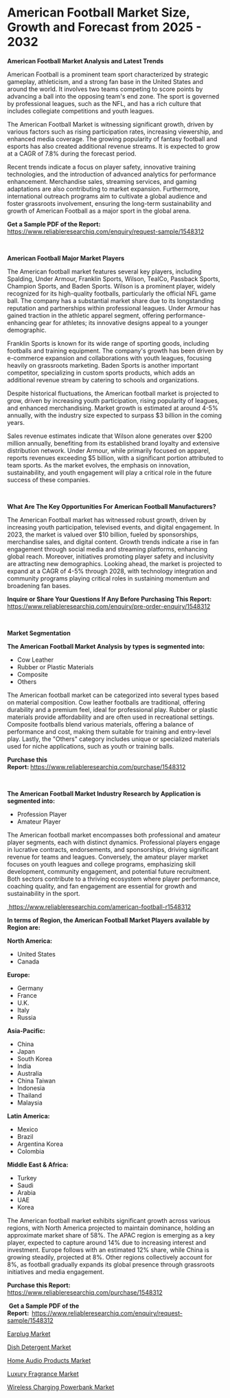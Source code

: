 <p><h1>American Football Market Size, Growth and Forecast from 2025 - 2032</h1></p><p><strong>American Football Market Analysis and Latest Trends</strong></p>
<p><p>American Football is a prominent team sport characterized by strategic gameplay, athleticism, and a strong fan base in the United States and around the world. It involves two teams competing to score points by advancing a ball into the opposing team's end zone. The sport is governed by professional leagues, such as the NFL, and has a rich culture that includes collegiate competitions and youth leagues.</p><p>The American Football Market is witnessing significant growth, driven by various factors such as rising participation rates, increasing viewership, and enhanced media coverage. The growing popularity of fantasy football and esports has also created additional revenue streams. It is expected to grow at a CAGR of 7.8% during the forecast period. </p><p>Recent trends indicate a focus on player safety, innovative training technologies, and the introduction of advanced analytics for performance enhancement. Merchandise sales, streaming services, and gaming adaptations are also contributing to market expansion. Furthermore, international outreach programs aim to cultivate a global audience and foster grassroots involvement, ensuring the long-term sustainability and growth of American Football as a major sport in the global arena.</p></p>
<p><strong>Get a Sample PDF of the Report:&nbsp;</strong> <a href="https://www.reliableresearchiq.com/enquiry/request-sample/1548312?utm_campaign=99&utm_medium=2&utm_source=Github&utm_content=ia&utm_term=05042025&utm_id=american-football">https://www.reliableresearchiq.com/enquiry/request-sample/1548312</a></p>
<p>&nbsp;</p>
<p><strong>American Football Major Market Players</strong></p>
<p><p>The American football market features several key players, including Spalding, Under Armour, Franklin Sports, Wilson, TealCo, Passback Sports, Champion Sports, and Baden Sports. Wilson is a prominent player, widely recognized for its high-quality footballs, particularly the official NFL game ball. The company has a substantial market share due to its longstanding reputation and partnerships within professional leagues. Under Armour has gained traction in the athletic apparel segment, offering performance-enhancing gear for athletes; its innovative designs appeal to a younger demographic. </p><p>Franklin Sports is known for its wide range of sporting goods, including footballs and training equipment. The company's growth has been driven by e-commerce expansion and collaborations with youth leagues, focusing heavily on grassroots marketing. Baden Sports is another important competitor, specializing in custom sports products, which adds an additional revenue stream by catering to schools and organizations.</p><p>Despite historical fluctuations, the American football market is projected to grow, driven by increasing youth participation, rising popularity of leagues, and enhanced merchandising. Market growth is estimated at around 4-5% annually, with the industry size expected to surpass $3 billion in the coming years.</p><p>Sales revenue estimates indicate that Wilson alone generates over $200 million annually, benefiting from its established brand loyalty and extensive distribution network. Under Armour, while primarily focused on apparel, reports revenues exceeding $5 billion, with a significant portion attributed to team sports. As the market evolves, the emphasis on innovation, sustainability, and youth engagement will play a critical role in the future success of these companies.</p></p>
<p>&nbsp;</p>
<p><strong>What Are The Key Opportunities For American Football Manufacturers?</strong></p>
<p><p>The American Football market has witnessed robust growth, driven by increasing youth participation, televised events, and digital engagement. In 2023, the market is valued over $10 billion, fueled by sponsorships, merchandise sales, and digital content. Growth trends indicate a rise in fan engagement through social media and streaming platforms, enhancing global reach. Moreover, initiatives promoting player safety and inclusivity are attracting new demographics. Looking ahead, the market is projected to expand at a CAGR of 4-5% through 2028, with technology integration and community programs playing critical roles in sustaining momentum and broadening fan bases.</p></p>
<p><strong>Inquire or Share Your Questions If Any Before Purchasing This Report:</strong> <a href="https://www.reliableresearchiq.com/enquiry/pre-order-enquiry/1548312?utm_campaign=99&utm_medium=2&utm_source=Github&utm_content=ia&utm_term=05042025&utm_id=american-football">https://www.reliableresearchiq.com/enquiry/pre-order-enquiry/1548312</a></p>
<p>&nbsp;</p>
<p><strong>Market Segmentation</strong></p>
<p><strong>The American Football Market Analysis by types is segmented into:</strong></p>
<p><ul><li>Cow Leather</li><li>Rubber or Plastic Materials</li><li>Composite</li><li>Others</li></ul></p>
<p><p>The American football market can be categorized into several types based on material composition. Cow leather footballs are traditional, offering durability and a premium feel, ideal for professional play. Rubber or plastic materials provide affordability and are often used in recreational settings. Composite footballs blend various materials, offering a balance of performance and cost, making them suitable for training and entry-level play. Lastly, the "Others" category includes unique or specialized materials used for niche applications, such as youth or training balls.</p></p>
<p><strong>Purchase this Report:&nbsp;</strong><a href="https://www.reliableresearchiq.com/purchase/1548312?utm_campaign=99&utm_medium=2&utm_source=Github&utm_content=ia&utm_term=05042025&utm_id=american-football">https://www.reliableresearchiq.com/purchase/1548312</a></p>
<p>&nbsp;</p>
<p><strong>The American Football Market Industry Research by Application is segmented into:</strong></p>
<p><ul><li>Profession Player</li><li>Amateur Player</li></ul></p>
<p><p>The American football market encompasses both professional and amateur player segments, each with distinct dynamics. Professional players engage in lucrative contracts, endorsements, and sponsorships, driving significant revenue for teams and leagues. Conversely, the amateur player market focuses on youth leagues and college programs, emphasizing skill development, community engagement, and potential future recruitment. Both sectors contribute to a thriving ecosystem where player performance, coaching quality, and fan engagement are essential for growth and sustainability in the sport.</p></p>
<p><a href="https://www.reliableresearchiq.com/american-football-r1548312?utm_campaign=99&utm_medium=2&utm_source=Github&utm_content=ia&utm_term=05042025&utm_id=american-football">&nbsp;https://www.reliableresearchiq.com/american-football-r1548312</a></p>
<p><strong>In terms of Region, the American Football Market Players available by Region are:</strong></p>
<p>
    <p> <strong> North America: </strong>
        <ul>
            <li>United States</li>
            <li>Canada</li>
        </ul>
        </p> 
    <p> <strong> Europe: </strong>
        <ul>
            <li>Germany</li>
            <li>France</li>
            <li>U.K.</li>
            <li>Italy</li>
            <li>Russia</li>
        </ul>
        </p> 
    <p> <strong> Asia-Pacific: </strong>
        <ul>
            <li>China</li>
            <li>Japan</li>
            <li>South Korea</li>
            <li>India</li>
            <li>Australia</li>
            <li>China Taiwan</li>
            <li>Indonesia</li>
            <li>Thailand</li>
            <li>Malaysia</li>
        </ul>
        </p> 
    <p> <strong> Latin America: </strong>
        <ul>
            <li>Mexico</li>
            <li>Brazil</li>
            <li>Argentina Korea</li>
            <li>Colombia</li>
        </ul>
        </p> 
    <p> <strong> Middle East & Africa: </strong>
        <ul>
            <li>Turkey</li>
            <li>Saudi</li>
            <li>Arabia</li>
            <li>UAE</li>
            <li>Korea</li>
        </ul>
    </p>
    </p>
<p><p>The American football market exhibits significant growth across various regions, with North America projected to maintain dominance, holding an approximate market share of 58%. The APAC region is emerging as a key player, expected to capture around 14% due to increasing interest and investment. Europe follows with an estimated 12% share, while China is growing steadily, projected at 8%. Other regions collectively account for 8%, as football gradually expands its global presence through grassroots initiatives and media engagement.</p></p>
<p><strong>Purchase this Report: </strong><a href="https://www.reliableresearchiq.com/purchase/1548312?utm_campaign=99&utm_medium=2&utm_source=Github&utm_content=ia&utm_term=05042025&utm_id=american-football">https://www.reliableresearchiq.com/purchase/1548312</a></p>
<p>&nbsp;<strong>Get a Sample PDF of the Report:&nbsp;&nbsp;</strong><a href="https://www.reliableresearchiq.com/enquiry/request-sample/1548312?utm_campaign=99&utm_medium=2&utm_source=Github&utm_content=ia&utm_term=05042025&utm_id=american-football">https://www.reliableresearchiq.com/enquiry/request-sample/1548312</a></p>
<p><strong></strong></p>
<p><p><a href="https://github.com/afghatakito29/Market-Research-Report-List-1/blob/main/earplug-market.md?utm_campaign=99&utm_medium=2&utm_source=Github&utm_content=ia&utm_term=05042025&utm_id=american-football">Earplug Market</a></p><p><a href="https://github.com/saqafidrahea/Market-Research-Report-List-1/blob/main/dish-detergent-market.md?utm_campaign=99&utm_medium=2&utm_source=Github&utm_content=ia&utm_term=05042025&utm_id=american-football">Dish Detergent Market</a></p><p><a href="https://github.com/vespigeakexc/Market-Research-Report-List-1/blob/main/home-audio-products-market.md?utm_campaign=99&utm_medium=2&utm_source=Github&utm_content=ia&utm_term=05042025&utm_id=american-football">Home Audio Products Market</a></p><p><a href="https://github.com/bartzthateis/Market-Research-Report-List-1/blob/main/luxury-fragrance-market.md?utm_campaign=99&utm_medium=2&utm_source=Github&utm_content=ia&utm_term=05042025&utm_id=american-football">Luxury Fragrance Market</a></p><p><a href="https://github.com/eimutelufta/Market-Research-Report-List-1/blob/main/wireless-charging-powerbank-market.md?utm_campaign=99&utm_medium=2&utm_source=Github&utm_content=ia&utm_term=05042025&utm_id=american-football">Wireless Charging Powerbank Market</a></p></p>
